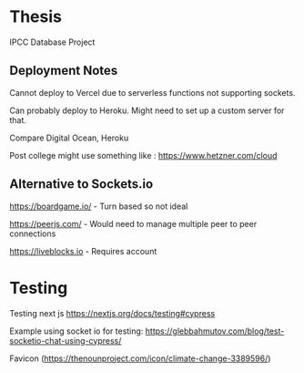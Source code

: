 # Thesis

IPCC Database Project

## Deployment Notes

Cannot deploy to Vercel due to serverless functions not supporting sockets.

Can probably deploy to Heroku. Might need to set up a custom server for that.

Compare Digital Ocean, Heroku

Post college might use something like : https://www.hetzner.com/cloud

## Alternative to Sockets.io

https://boardgame.io/ - Turn based so not ideal

https://peerjs.com/ - Would need to manage multiple peer to peer connections

https://liveblocks.io - Requires account

# Testing

Testing next js https://nextjs.org/docs/testing#cypress

Example using socket io for testing: https://glebbahmutov.com/blog/test-socketio-chat-using-cypress/

Favicon (https://thenounproject.com/icon/climate-change-3389596/)
